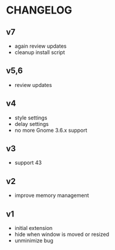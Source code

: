 # CHANGELOG

## v7
- again review updates
- cleanup install script


## v5,6
- review updates

## v4
- style settings
- delay settings
- no more Gnome 3.6.x support

## v3
- support 43

## v2
- improve memory management

## v1

- initial extension
- hide when window is moved or resized
- unminimize bug
